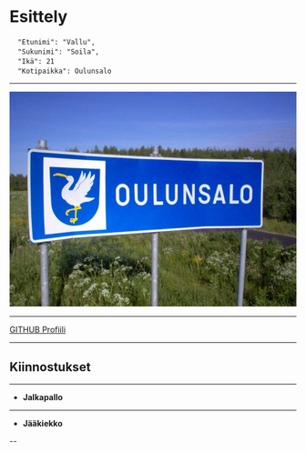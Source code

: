 # Esittely
```markdown
  "Etunimi": "Vallu",
  "Sukunimi": "Soila",
  "Ikä": 21
  "Kotipaikka": Oulunsalo
```
---

![Kuva](image.png)

---

[GITHUB Profiili](https://github.com/vallusoila)

---

## Kiinnostukset

---

- **Jalkapallo**

---

- **Jääkiekko**



--



